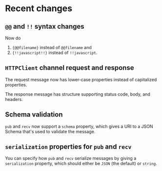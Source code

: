 # Recent changes

## `@@` and `!!` syntax changes

Now do

1. `{@@filename}` instead of `@@filename` and
1. `{!!javascript!!}` instead of `!!javascript`.


## `HTTPClient` channel request and response

The request message now has lower-case properties instead of
capitalized properties.

The response message has structure supporting status code, body, and
headers.


## Schema validation

`pub` and `recv` now support a `schema` property, which gives a URI to
a JSON Schema that's used to validate the message.


## `serialization` properties for `pub` and `recv`

You can specify how `pub` and `recv` serialize messages by giving a
`serialization` property, which should either be `JSON` (the default)
or `string`.


